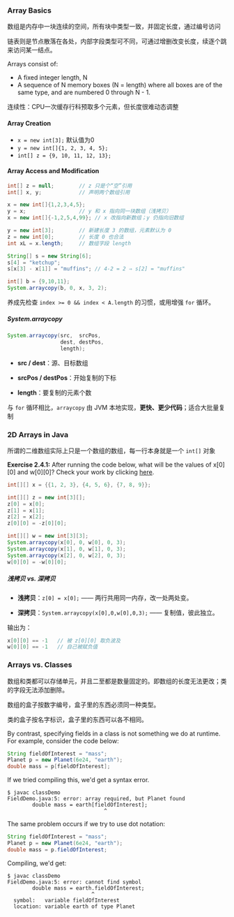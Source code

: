 ### Array Basics

数组是内存中一块连续的空间，所有块中类型一致，并固定长度，通过编号访问

链表则是节点散落在各处，内部字段类型可不同，可通过增删改变长度，续逐个跳来访问某一结点。

Arrays consist of:

- A fixed integer length, N
- A sequence of N memory boxes (N = length) where all boxes are of the same type, and are numbered 0 through N - 1.

连续性：CPU一次缓存行科预取多个元素，但长度很难动态调整

#### Array Creation 

- `x = new int[3];` 默认值为0
- `y = new int[]{1, 2, 3, 4, 5};`
- `int[] z = {9, 10, 11, 12, 13};`

#### Array Access and Modification

```java
int[] z = null;        // z 只是个“空”引用
int[] x, y;            // 声明两个数组引用

x = new int[]{1,2,3,4,5};
y = x;                 // y 和 x 指向同一块数组（浅拷贝）
x = new int[]{-1,2,5,4,99}; // x 改指向新数组；y 仍指向旧数组

y = new int[3];        // 新建长度 3 的数组，元素默认为 0
z = new int[0];        // 长度 0 也合法
int xL = x.length;     // 数组字段 length

String[] s = new String[6];
s[4] = "ketchup";
s[x[3] - x[1]] = "muffins"; // 4-2 = 2 ⇒ s[2] = "muffins"

int[] b = {9,10,11};
System.arraycopy(b, 0, x, 3, 2);    
```

养成先检查 `index >= 0 && index < A.length` 的习惯，或用增强 `for` 循环。

##### System.arraycopy

```java
System.arraycopy(src,  srcPos,
                 dest, destPos,
                 length);
```

- **src / dest**：源、目标数组

- **srcPos / destPos**：开始复制的下标

- **length**：要复制的元素个数

与 `for` 循环相比，`arraycopy` 由 JVM 本地实现，**更快、更少代码**；适合大批量复制

### 2D Arrays in Java

所谓的二维数组实际上只是一个数组的数组，每一行本身就是一个 `int[]` 对象

**Exercise 2.4.1:** After running the code below, what will be the values of x[0][0] and w[0][0]? Check your work by clicking [here](http://goo.gl/fCZ9Dr).

```java
int[][] x = {{1, 2, 3}, {4, 5, 6}, {7, 8, 9}};

int[][] z = new int[3][];
z[0] = x[0];
z[1] = x[1];
z[2] = x[2];
z[0][0] = -z[0][0];

int[][] w = new int[3][3];
System.arraycopy(x[0], 0, w[0], 0, 3);
System.arraycopy(x[1], 0, w[1], 0, 3);
System.arraycopy(x[2], 0, w[2], 0, 3);
w[0][0] = -w[0][0];
```

##### 浅拷贝 vs. 深拷贝

- **浅拷贝**：`z[0] = x[0];` —— 两行共用同一内存，改一处两处变。

- **深拷贝**：`System.arraycopy(x[0],0,w[0],0,3);` —— 复制值，彼此独立。

输出为：

```java
x[0][0] == -1   // 被 z[0][0] 取负波及
w[0][0] == -1   // 自己被赋负值
```

### Arrays vs. Classes 

数组和类都可以存储单元，并且二至都是数量固定的。即数组的长度无法更改；类的字段无法添加删除。

数组的盒子按数字编号，盒子里的东西必须同一种类型。

类的盒子按名字标识，盒子里的东西可以各不相同。

By contrast, specifying fields in a class is not something we do at runtime. For example, consider the code below:

```java
String fieldOfInterest = "mass";
Planet p = new Planet(6e24, "earth");
double mass = p[fieldOfInterest];
```

If we tried compiling this, we'd get a syntax error.

```
$ javac classDemo
FieldDemo.java:5: error: array required, but Planet found
        double mass = earth[fieldOfInterest];        
                               ^
```

The same problem occurs if we try to use dot notation:

```java
String fieldOfInterest = "mass";
Planet p = new Planet(6e24, "earth");
double mass = p.fieldOfInterest;
```

Compiling, we'd get:

```
$ javac classDemo
FieldDemo.java:5: error: cannot find symbol
        double mass = earth.fieldOfInterest;        
                           ^
  symbol:   variable fieldOfInterest
  location: variable earth of type Planet
```